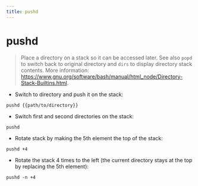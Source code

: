 ```yaml
---
title: pushd
---
```

# pushd

> Place a directory on a stack so it can be accessed later.
> See also `popd` to switch back to original directory and `dirs` to display directory stack contents.
> More information: <https://www.gnu.org/software/bash/manual/html_node/Directory-Stack-Builtins.html>.

- Switch to directory and push it on the stack:

`pushd {{path/to/directory}}`

- Switch first and second directories on the stack:

`pushd`

- Rotate stack by making the 5th element the top of the stack:

`pushd +4`

- Rotate the stack 4 times to the left (the current directory stays at the top by replacing the 5th element):

`pushd -n +4`
